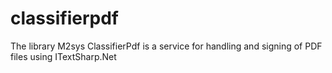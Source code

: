 # classifierpdf
The library M2sys ClassifierPdf is a service for handling and signing of PDF files using ITextSharp.Net
